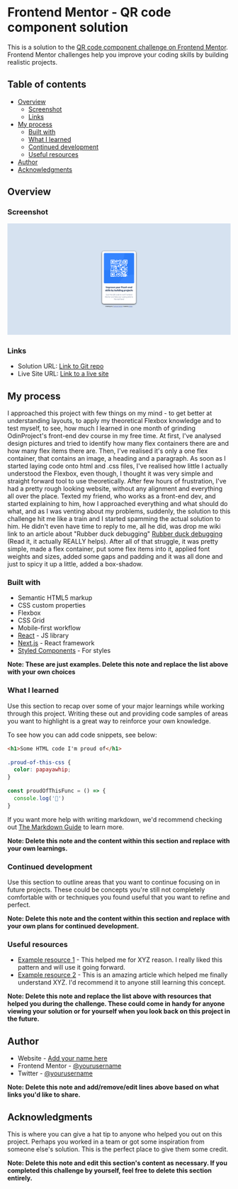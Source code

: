 # Frontend Mentor - QR code component solution

This is a solution to the [QR code component challenge on Frontend Mentor](https://www.frontendmentor.io/challenges/qr-code-component-iux_sIO_H). Frontend Mentor challenges help you improve your coding skills by building realistic projects. 

## Table of contents

- [Overview](#overview)
  - [Screenshot](#screenshot)
  - [Links](#links)
- [My process](#my-process)
  - [Built with](#built-with)
  - [What I learned](#what-i-learned)
  - [Continued development](#continued-development)
  - [Useful resources](#useful-resources)
- [Author](#author)
- [Acknowledgments](#acknowledgments)

## Overview

### Screenshot

![](./ss.png)


### Links

- Solution URL: [Link to Git repo](https://github.com/p1ktas/qr-code)
- Live Site URL: [Link to a live site](https://p1ktas-qr.netlify.app/)

## My process

I approached this project with few things on my mind - to get better at understanding layouts, to apply my theoretical Flexbox knowledge and to test myself, to see, how much I learned in one month of grinding OdinProject's front-end dev course in my free time. At first, I've analysed design pictures and tried to identify how many flex containers there are and how many flex items there are. Then, I've realised it's only a one flex container, that contains an image, a heading and a paragraph. As soon as I started laying code onto html and .css files, I've realised how little I actually understood the Flexbox, even though, I thought it was very simple and straight forward tool to use theoretically. After few hours of frustration, I've had a pretty rough looking website, without any alignment and everything all over the place. Texted my friend, who works as a front-end dev, and started explaining to him, how I approached everything and what should do what, and as I was venting about my problems, suddenly, the solution to this challenge hit me like a train and I started spamming the actual solution to him. He didn't even have time to reply to me, all he did, was drop me wiki link to an article about "Rubber duck debugging" [Rubber duck debugging](https://en.wikipedia.org/wiki/Rubber_duck_debugging) (Read it, it actually REALLY helps). After all of that struggle, it was pretty simple, made a flex container, put some flex items into it, applied font weights and sizes, added some gaps and padding and it was all done and just to spicy it up a little, added a box-shadow.

### Built with

- Semantic HTML5 markup
- CSS custom properties
- Flexbox
- CSS Grid
- Mobile-first workflow
- [React](https://reactjs.org/) - JS library
- [Next.js](https://nextjs.org/) - React framework
- [Styled Components](https://styled-components.com/) - For styles

**Note: These are just examples. Delete this note and replace the list above with your own choices**

### What I learned

Use this section to recap over some of your major learnings while working through this project. Writing these out and providing code samples of areas you want to highlight is a great way to reinforce your own knowledge.

To see how you can add code snippets, see below:

```html
<h1>Some HTML code I'm proud of</h1>
```
```css
.proud-of-this-css {
  color: papayawhip;
}
```
```js
const proudOfThisFunc = () => {
  console.log('🎉')
}
```

If you want more help with writing markdown, we'd recommend checking out [The Markdown Guide](https://www.markdownguide.org/) to learn more.

**Note: Delete this note and the content within this section and replace with your own learnings.**

### Continued development

Use this section to outline areas that you want to continue focusing on in future projects. These could be concepts you're still not completely comfortable with or techniques you found useful that you want to refine and perfect.

**Note: Delete this note and the content within this section and replace with your own plans for continued development.**

### Useful resources

- [Example resource 1](https://www.example.com) - This helped me for XYZ reason. I really liked this pattern and will use it going forward.
- [Example resource 2](https://www.example.com) - This is an amazing article which helped me finally understand XYZ. I'd recommend it to anyone still learning this concept.

**Note: Delete this note and replace the list above with resources that helped you during the challenge. These could come in handy for anyone viewing your solution or for yourself when you look back on this project in the future.**

## Author

- Website - [Add your name here](https://www.your-site.com)
- Frontend Mentor - [@yourusername](https://www.frontendmentor.io/profile/yourusername)
- Twitter - [@yourusername](https://www.twitter.com/yourusername)

**Note: Delete this note and add/remove/edit lines above based on what links you'd like to share.**

## Acknowledgments

This is where you can give a hat tip to anyone who helped you out on this project. Perhaps you worked in a team or got some inspiration from someone else's solution. This is the perfect place to give them some credit.

**Note: Delete this note and edit this section's content as necessary. If you completed this challenge by yourself, feel free to delete this section entirely.**
